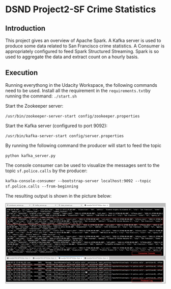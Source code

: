 # DSND Project2-SF Crime Statistics
 
## Introduction

This project gives an overview of Apache Spark. A Kafka server is used to produce some data related to San Francisco crime statistics. A Consumer is appropriately configured to feed Spark Structured Streaming. Spark is so used to aggregate the data and extract count on a hourly basis.

## Execution
Running everythong in the Udacity Workspace, the following commands need to be used.
Install all the requirement in the `requirements.txt`by running the command:
`./start.sh`

Start the Zookeeper server:

`/usr/bin/zookeeper-server-start config/zookeeper.properties`
 
 Start the Kafka server (configured to port 9092):
 
`/usr/bin/kafka-server-start config/server.properties`

By running the following command the producer will start to feed the topic

`python kafka_server.py`

The console consumer can be used to visualize the messages sent to the topic `sf.police.calls` by the producer:

`kafka-console-consumer --bootstrap-server localhost:9092 --topic sf.police.calls --from-beginning`

The resulting output is shown in the picture below:

![Test Producer Setup](Resources/spark_image1.png)

